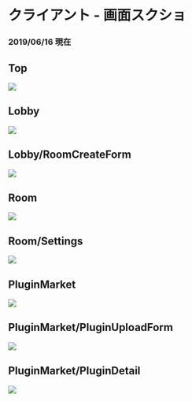 # クライアント - 画面スクショ
### 2019/06/16 現在

## Top
![](https://i.imgur.com/4IGANQt.png)

## Lobby
![](https://i.imgur.com/CIibjyG.png)

## Lobby/RoomCreateForm
![](https://i.imgur.com/PUnXnlY.png)

## Room
![](https://i.imgur.com/E3oRQmO.png)

## Room/Settings
![](https://i.imgur.com/9eVp7f2.png)

## PluginMarket
![](https://i.imgur.com/JnEBhVx.png)

## PluginMarket/PluginUploadForm
![](https://i.imgur.com/59oLLNX.png)

## PluginMarket/PluginDetail
![](https://i.imgur.com/139RmdT.png)